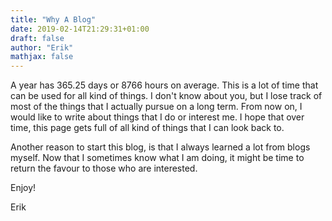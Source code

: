 ```yaml
---
title: "Why A Blog"
date: 2019-02-14T21:29:31+01:00
draft: false
author: "Erik"
mathjax: false
---
```

A year has 365.25 days or 8766 hours on average. This is a lot of time that can be used for all kind of things. I don't know about you, but I lose track of most of the things that I actually pursue on a long term. From now on, I would like to write about things that I do or interest me. I hope that over time, this page gets full of all kind of things that  I can look back to. 

Another reason to start this blog, is that I always learned a lot from blogs myself. Now that I sometimes know what I am doing, it might be time to return the favour to those who are interested. 

Enjoy!

Erik